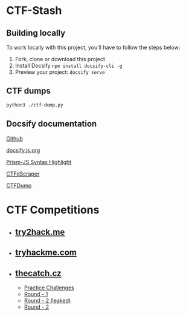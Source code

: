 # CTF-Stash

## Building locally

To work locally with this project, you'll have to follow the steps below:

1. Fork, clone or download this project
1. Install Docsify `npm install docsify-cli -g`
1. Preview your project: `docsify serve`

## CTF dumps

```bash
python3 ./ctf-dump.py
```

## Docsify documentation

[Github](https://github.com/docsifyjs/docsify/)

[docsify.js.org](https://docsify.js.org/#/?id=docsify)

[Prism-JS Syntax Highlight](https://github.com/PrismJS/prism/tree/gh-pages/components)

[CTFdScraper](https://github.com/ichinano/CTFdScraper)

[CTFDump](https://github.com/realgam3/CTFDump)

# CTF Competitions

- ## [try2hack.me](./try2hack.me/README.md)
- ## [tryhackme.com](./tryhackme.com/README.md)
- ## [thecatch.cz](https://www.thecatch.cz)
  - [Practice Challenges](./www.thecatch.cz/round-0/README.md)
  - [Round - 1](./www.thecatch.cz/round-1/README.md)
  - [Round - 2 (leaked)](./www.thecatch.cz/round-2-leaked/README.md)
  - [Round - 2](./www.thecatch.cz/round-2/README.md)
